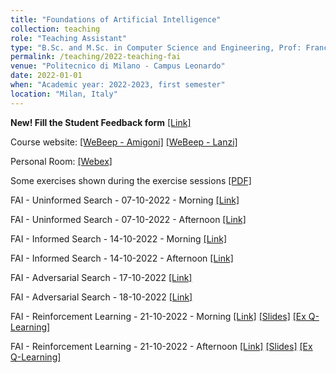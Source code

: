 ```yaml
---
title: "Foundations of Artificial Intelligence"
collection: teaching
role: "Teaching Assistant"
type: "B.Sc. and M.Sc. in Computer Science and Engineering, Prof: Francesco Amigoni and Pier Luca Lanzi"
permalink: /teaching/2022-teaching-fai
venue: "Politecnico di Milano - Campus Leonardo"
date: 2022-01-01
when: "Academic year: 2022-2023, first semester"
location: "Milan, Italy"
---
```


<b>New! Fill the Student Feedback form</b> [[Link]](https://forms.gle/FjaqCA5URPRmRuVT9)

Course website: [[WeBeep - Amigoni]](https://webeep.polimi.it/course/view.php?id=7914) [[WeBeep - Lanzi]](https://webeep.polimi.it/course/view.php?id=7113) 

Personal Room: [[Webex]](https://politecnicomilano.webex.com/meet/albertomaria.metelli)

Some exercises shown during the exercise sessions [[PDF]](https://albertometelli.github.io/files/2021-fai/exercises.pdf)

FAI - Uninformed Search - 07-10-2022 - Morning [[Link]](https://politecnicomilano.webex.com/politecnicomilano/ldr.php?RCID=0c00a51de5c1cc86ebee91375da37c80)

FAI - Uninformed Search - 07-10-2022 - Afternoon [[Link]](https://politecnicomilano.webex.com/politecnicomilano/ldr.php?RCID=e2701bd036a0ff5d4778580500fad8b2)

FAI - Informed Search - 14-10-2022 - Morning [[Link]](https://politecnicomilano.webex.com/politecnicomilano/ldr.php?RCID=625252dd5bef3414e95b91fe134ee5a0)

FAI - Informed Search - 14-10-2022 - Afternoon [[Link]](https://politecnicomilano.webex.com/politecnicomilano/ldr.php?RCID=027611c8dea5bd26f31865890135af0a)

FAI - Adversarial Search - 17-10-2022 [[Link]](https://politecnicomilano.webex.com/politecnicomilano/ldr.php?RCID=86532474caa45fad3b15d9a269ef8fa9)

FAI - Adversarial Search - 18-10-2022 [[Link]](https://politecnicomilano.webex.com/politecnicomilano/ldr.php?RCID=f06638304d6d91338b8118676f24cb8c)

FAI - Reinforcement Learning - 21-10-2022 - Morning [[Link]](https://politecnicomilano.webex.com/politecnicomilano/ldr.php?RCID=cbc2564e6d1be49ed68524a6658033bf) [[Slides]](https://albertometelli.github.io/files/2022-fai/FAI_ExAdvSearch.pdf) [[Ex Q-Learning]](https://albertometelli.github.io/files/2022-fai/exercise_qlearning.pdf) 

FAI - Reinforcement Learning - 21-10-2022 - Afternoon [[Link]](https://politecnicomilano.webex.com/politecnicomilano/ldr.php?RCID=d1e26ef8dd59207e41891f207f39ccec) [[Slides]](https://albertometelli.github.io/files/2022-fai/FAI_ExAdvSearch.pdf) [[Ex Q-Learning]](https://albertometelli.github.io/files/2022-fai/exercise_qlearning.pdf)

